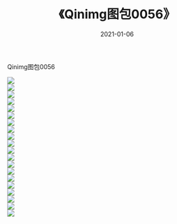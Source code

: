 ﻿---
layout: post
title:  《Qinimg图包0056》
date:   2021-01-06
img: http://imgx.orgx.ga/Qinimg图包/Qinimg图包0056/000.jpg
categories: [美女, 清纯, 唯美]
---

Qinimg图包0056

 ![](http://imgx.orgx.ga/Qinimg图包/Qinimg图包0056/001.jpg) <br>![](http://imgx.orgx.ga/Qinimg图包/Qinimg图包0056/002.jpg) <br>![](http://imgx.orgx.ga/Qinimg图包/Qinimg图包0056/003.jpg) <br>![](http://imgx.orgx.ga/Qinimg图包/Qinimg图包0056/004.jpg) <br>![](http://imgx.orgx.ga/Qinimg图包/Qinimg图包0056/005.jpg) <br>![](http://imgx.orgx.ga/Qinimg图包/Qinimg图包0056/006.jpg) <br>![](http://imgx.orgx.ga/Qinimg图包/Qinimg图包0056/007.jpg) <br>![](http://imgx.orgx.ga/Qinimg图包/Qinimg图包0056/008.jpg) <br>![](http://imgx.orgx.ga/Qinimg图包/Qinimg图包0056/009.jpg) <br>![](http://imgx.orgx.ga/Qinimg图包/Qinimg图包0056/010.jpg) <br>![](http://imgx.orgx.ga/Qinimg图包/Qinimg图包0056/011.jpg) <br>![](http://imgx.orgx.ga/Qinimg图包/Qinimg图包0056/012.jpg) <br>![](http://imgx.orgx.ga/Qinimg图包/Qinimg图包0056/013.jpg) <br>![](http://imgx.orgx.ga/Qinimg图包/Qinimg图包0056/014.jpg) <br>![](http://imgx.orgx.ga/Qinimg图包/Qinimg图包0056/015.jpg) <br>![](http://imgx.orgx.ga/Qinimg图包/Qinimg图包0056/016.jpg) <br>![](http://imgx.orgx.ga/Qinimg图包/Qinimg图包0056/017.jpg) <br>![](http://imgx.orgx.ga/Qinimg图包/Qinimg图包0056/018.jpg) <br>![](http://imgx.orgx.ga/Qinimg图包/Qinimg图包0056/019.jpg) <br>![](http://imgx.orgx.ga/Qinimg图包/Qinimg图包0056/020.jpg) <br>